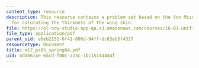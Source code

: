 ```yaml
---
content_type: resource
description: This resource contains a problem set based on the Von Mises Yield criterion
  for calulating the thickness of the wing skin.
file: https://ol-ocw-studio-app-qa.s3.amazonaws.com/courses/16-01-unified-engineering-i-ii-iii-iv-fall-2005-spring-2006/4d46614e65cdf00ca23c1bc15c44444f_m17_ps05_spring04.pdf
file_type: application/pdf
parent_uid: a6eb2151-6f41-806d-94ff-dc83eb5f4337
resourcetype: Document
title: m17_ps05_spring04.pdf
uid: 4d46614e-65cd-f00c-a23c-1bc15c44444f
---
```

